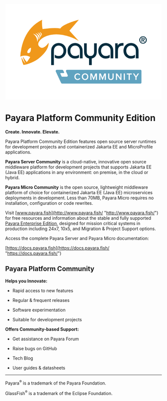 ![#badassfish](payara-logo-blue.png)

# Payara Platform Community Edition

**Create. Innovate. Elevate.**

Payara Platform Community Edition features open source server runtimes for development projects and containerized Jakarta&nbsp;EE and MicroProfile applications.

**Payara Server Community** is a cloud-native, innovative open source middleware platform for development projects that supports Jakarta&nbsp;EE (Java&nbsp;EE) applications in any environment: on premise, in the cloud or hybrid.

**Payara Micro Community** is the open source, lightweight middleware platform of choice for containerized Jakarta&nbsp;EE (Java&nbsp;EE) microservices deployments in development. Less than 70MB, Payara Micro requires no installation, configuration or code rewrites.

Visit [www.payara.fish](http://www.payara.fish/ "http://www.payara.fish/") for free resources and information about the stable and fully supported [Payara Enterprise Edition](https://www.payara.fish/enterprise/ "https://www.payara.fish/enterprise/"), designed for mission critical systems in production including 24x7, 10x5, and Migration&nbsp;&&nbsp;Project Support options.

Access the complete Payara&nbsp;Server and Payara&nbsp;Micro documentation:

[https://docs.payara.fish](https://docs.payara.fish/ "https://docs.payara.fish/")

## Payara Platform Community

**Helps you Innovate:**

-   Rapid access to new features

-   Regular & frequent releases

-   Software experimentation

-   Suitable for development projects

**Offers Community-based Support:**

-   Get assistance on Payara Forum

-   Raise bugs on GitHub

-   Tech Blog

-   User guides & datasheets

-----------------------

Payara<sup>&reg;</sup> is a trademark of the Payara Foundation.

GlassFish<sup>&reg;</sup> is a trademark of the Eclipse Foundation.

